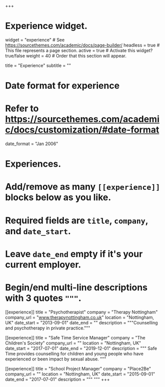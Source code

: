 +++
# Experience widget.
widget = "experience"  # See https://sourcethemes.com/academic/docs/page-builder/
headless = true  # This file represents a page section.
active = true  # Activate this widget? true/false
weight = 40  # Order that this section will appear.

title = "Experience"
subtitle = ""

# Date format for experience
#   Refer to https://sourcethemes.com/academic/docs/customization/#date-format
date_format = "Jan 2006"

# Experiences.
#   Add/remove as many `[[experience]]` blocks below as you like.
#   Required fields are `title`, `company`, and `date_start`.
#   Leave `date_end` empty if it's your current employer.
#   Begin/end multi-line descriptions with 3 quotes `"""`.


[[experience]]
  title = "Psychotherapist"
  company = "Therapy Nottingham"
  company_url = "www.therapynottingham.co.uk"
  location = "Nottingham, UK"
  date_start = "2013-09-01"
  date_end = ""
  description = """Counselling and psychotherapy in private practice."""

[[experience]]
  title = "Safe Time Service Manager"
  company = "The Children's Society"
  company_url = ""
  location = "Nottingham, UK"
  date_start = "2017-07-01"
  date_end = "2019-12-01"
  description = """
  Safe Time provides counselling for children and young people who have experienced or been impact by sexual abuse.
  """

[[experience]]
  title = "School Project Manager"
  company = "Place2Be"
  company_url = ""
  location = "Nottingham, UK"
  date_start = "2015-09-01"
  date_end = "2017-07-01"
  description = """
  """
+++

